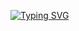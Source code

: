 [![Typing SVG](https://readme-typing-svg.demolab.com?font=Fira+Code&weight=600&size=25&pause=1000&color=AD8BFFF0&center=true&vCenter=true&multiline=true&width=435&lines=I'm+Sudhanshu+Mukherjee)](https://git.io/typing-svg)
